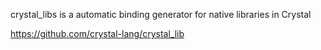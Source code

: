 crystal_libs is a automatic binding generator for native libraries in Crystal

https://github.com/crystal-lang/crystal_lib

